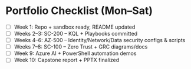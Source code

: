 # Portfolio Checklist (Mon–Sat)

- [ ] Week 1: Repo + sandbox ready, README updated
- [ ] Weeks 2–3: SC-200 – KQL + Playbooks committed
- [ ] Weeks 4–6: AZ-500 – Identity/Network/Data security configs & scripts
- [ ] Weeks 7–8: SC-100 – Zero Trust + GRC diagrams/docs
- [ ] Week 9: Azure AI + PowerShell automation demos
- [ ] Week 10: Capstone report + PPTX finalized
